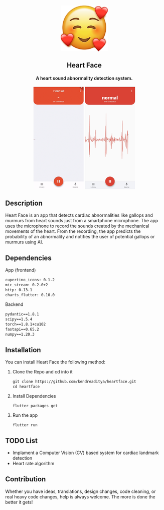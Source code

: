 <p align="center"><img src="assets/logo.png" width=150></p> 
<h2 align="center">Heart Face</h2>
<h4 align="center">A heart sound abnormality detection system.</h4>

<p align="center">
	<img src="assets/phoneScreenRecording_1.gif" width=160>
	<img src="assets/phoneScreenshots_1.jpg" width=160>
</p>

## Description
Heart Face is an app that detects cardiac abnormalities like gallops and murmurs from heart sounds just from a smartphone microphone. The app uses the microphone to record the sounds created by the mechanical movements of the heart. From the recording, the app predicts the probability of an abnormality and notifies the user of potential gallops or murmurs using AI.

## Dependencies
App (frontend)
```
cupertino_icons: 0.1.2
mic_stream: 0.2.0+2
http: 0.13.1
charts_flutter: 0.10.0
```

Backend
```
pydantic==1.8.1
scipy==1.5.4
torch==1.8.1+cu102
fastapi==0.65.2
numpy==1.20.3
```

## Installation
You can install Heart Face the following method:

1. Clone the Repo and cd into it
	```
	git clone https://github.com/kendreaditya/heartface.git
	cd heartface
	```
2. Install Dependencies
	```
	flutter packages get
	```
3. Run the app
	```
	flutter run
	```
## TODO List
- Implament a Computer Vision (CV) based system for cardiac landmark detection
- Heart rate algorithm

## Contribution
Whether you have ideas, translations, design changes, code cleaning, or real heavy code changes, help is always welcome.
The more is done the better it gets!
